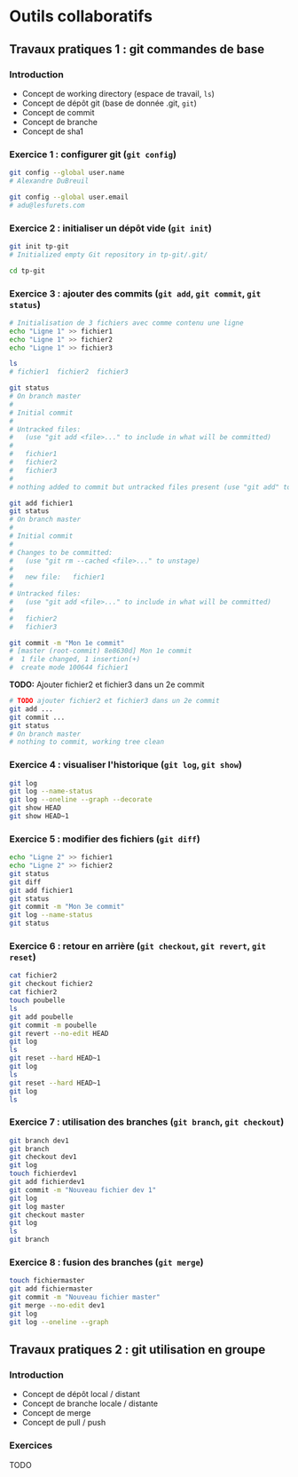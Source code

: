 # Outils collaboratifs

## Travaux pratiques 1 : git commandes de base

### Introduction

- Concept de working directory (espace de travail, `ls`)
- Concept de dépôt git (base de donnée .git, `git`)
- Concept de commit
- Concept de branche
- Concept de sha1

### Exercice 1 : configurer git (`git config`)

```bash
git config --global user.name
# Alexandre DuBreuil

git config --global user.email
# adu@lesfurets.com
```

### Exercice 2 : initialiser un dépôt vide (`git init`)

```bash
git init tp-git
# Initialized empty Git repository in tp-git/.git/

cd tp-git
```

### Exercice 3 : ajouter des commits (`git add`, `git commit`, `git status`)

```bash
# Initialisation de 3 fichiers avec comme contenu une ligne
echo "Ligne 1" >> fichier1
echo "Ligne 1" >> fichier2
echo "Ligne 1" >> fichier3

ls
# fichier1  fichier2  fichier3
```

```bash
git status
# On branch master
# 
# Initial commit
# 
# Untracked files:
#   (use "git add <file>..." to include in what will be committed)
# 
# 	fichier1
# 	fichier2
# 	fichier3
# 
# nothing added to commit but untracked files present (use "git add" to track)

git add fichier1
git status
# On branch master
# 
# Initial commit
# 
# Changes to be committed:
#   (use "git rm --cached <file>..." to unstage)
# 
# 	new file:   fichier1
# 
# Untracked files:
#   (use "git add <file>..." to include in what will be committed)
# 
# 	fichier2
# 	fichier3

git commit -m "Mon 1e commit"
# [master (root-commit) 8e8630d] Mon 1e commit
#  1 file changed, 1 insertion(+)
#  create mode 100644 fichier1
```

**TODO:** Ajouter fichier2 et fichier3 dans un 2e commit

```bash
# TODO ajouter fichier2 et fichier3 dans un 2e commit
git add ...
git commit ...
git status
# On branch master
# nothing to commit, working tree clean
```

### Exercice 4 : visualiser l'historique (`git log`, `git show`)

```bash
git log
git log --name-status
git log --oneline --graph --decorate
git show HEAD
git show HEAD~1
```

### Exercice 5 : modifier des fichiers (`git diff`)

```bash
echo "Ligne 2" >> fichier1
echo "Ligne 2" >> fichier2
git status
git diff
git add fichier1
git status
git commit -m "Mon 3e commit"
git log --name-status
git status
```

### Exercice 6 : retour en arrière (`git checkout`, `git revert`, `git reset`)

```bash
cat fichier2
git checkout fichier2
cat fichier2
touch poubelle
ls
git add poubelle
git commit -m poubelle
git revert --no-edit HEAD
git log
ls
git reset --hard HEAD~1
git log
ls
git reset --hard HEAD~1
git log
ls
```

### Exercice 7 : utilisation des branches (`git branch`, `git checkout`)

```bash
git branch dev1
git branch
git checkout dev1
git log
touch fichierdev1
git add fichierdev1
git commit -m "Nouveau fichier dev 1"
git log
git log master
git checkout master
git log
ls
git branch
```

### Exercice 8 : fusion des branches (`git merge`)

```bash
touch fichiermaster
git add fichiermaster
git commit -m "Nouveau fichier master"
git merge --no-edit dev1
git log
git log --oneline --graph
```

## Travaux pratiques 2 : git utilisation en groupe

### Introduction

- Concept de dépôt local / distant
- Concept de branche locale / distante
- Concept de merge
- Concept de pull / push

### Exercices

TODO


